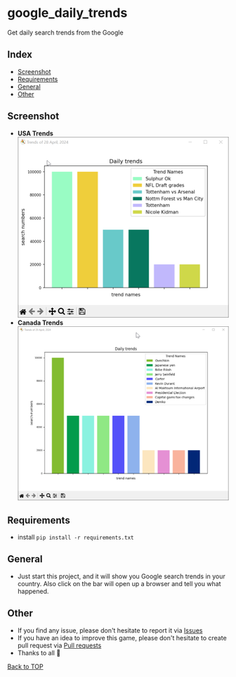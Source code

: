 # google_daily_trends

Get daily search trends from the Google

## Index

- [Screenshot](#screenshot)
- [Requirements](#requirements)
- [General](#general)
- [Other](#other)

## Screenshot

* **USA Trends**
  ![screenshot](../screenshots/usa_trends.png)
* **Canada Trends**
  ![screenshot](../screenshots/canada_trends.png)

## Requirements

* install
  ``
  pip install -r requirements.txt
  ``

## General

* Just start this project, and it will show you Google search trends in your country. Also click on the bar
 will open up a browser and tell you what happened.


## Other

* If you find any issue, please don't hesitate to report it
  via [Issues](https://github.com/Fearplay/google_daily_trends/issues)
* If you have an idea to improve this game, please don't hesitate to create pull request
  via [Pull requests](https://github.com/Fearplay/google_daily_trends/pulls)
* Thanks to all :green_heart:

[Back to TOP](#google_daily_trends)